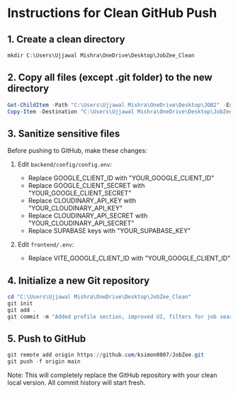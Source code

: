 # Instructions for Clean GitHub Push

## 1. Create a clean directory
```powershell
mkdir C:\Users\Ujjawal Mishra\OneDrive\Desktop\JobZee_Clean
```

## 2. Copy all files (except .git folder) to the new directory
```powershell
Get-ChildItem -Path "C:\Users\Ujjawal Mishra\OneDrive\Desktop\JOB2" -Exclude ".git" | 
Copy-Item -Destination "C:\Users\Ujjawal Mishra\OneDrive\Desktop\JobZee_Clean" -Recurse
```

## 3. Sanitize sensitive files
Before pushing to GitHub, make these changes:

1. Edit `backend/config/config.env`:
   - Replace GOOGLE_CLIENT_ID with "YOUR_GOOGLE_CLIENT_ID"
   - Replace GOOGLE_CLIENT_SECRET with "YOUR_GOOGLE_CLIENT_SECRET"
   - Replace CLOUDINARY_API_KEY with "YOUR_CLOUDINARY_API_KEY"
   - Replace CLOUDINARY_API_SECRET with "YOUR_CLOUDINARY_API_SECRET"
   - Replace SUPABASE keys with "YOUR_SUPABASE_KEY"

2. Edit `frontend/.env`:
   - Replace VITE_GOOGLE_CLIENT_ID with "YOUR_GOOGLE_CLIENT_ID"

## 4. Initialize a new Git repository
```powershell
cd "C:\Users\Ujjawal Mishra\OneDrive\Desktop\JobZee_Clean"
git init
git add .
git commit -m "Added profile section, improved UI, filters for job search & applicants, integrated Google OAuth, resume upload"
```

## 5. Push to GitHub
```powershell
git remote add origin https://github.com/ksimon0807/JobZee.git
git push -f origin main
```

Note: This will completely replace the GitHub repository with your clean local version. All commit history will start fresh.
